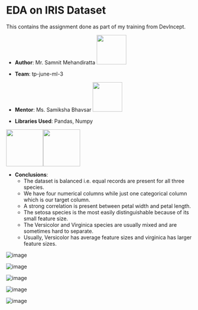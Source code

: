 # EDA on IRIS Dataset
This contains the assignment done as part of my training from DevIncept.


* **Author**: Mr. Samnit Mehandiratta <a href="https://www.linkedin.com/in/lankabhedi"><img width=80px src="https://user-images.githubusercontent.com/50140975/124541137-6f34c500-de3e-11eb-86bb-38abcac5011e.png"></a> 

* **Team**: tp-june-ml-3

* **Mentor**: Ms. Samiksha Bhavsar <a href="https://www.linkedin.com/in/samiksha-bhavsar-33837417a"><img width=80px src="https://user-images.githubusercontent.com/50140975/124541137-6f34c500-de3e-11eb-86bb-38abcac5011e.png"></a> 

* **Libraries Used**: Pandas, Numpy

<img width=100px src=https://user-images.githubusercontent.com/50140975/124541763-b8d1df80-de3f-11eb-8a0f-ddc34b4dc979.png><img width=100px src=https://user-images.githubusercontent.com/50140975/124541790-c4bda180-de3f-11eb-8755-abbd6246ae6b.png>

* **Conclusions**: 
  * The dataset is balanced i.e. equal records are present for all three species.
  * We have four numerical columns while just one categorical column which is our target column.
  * A strong correlation is present between petal width and petal length.
  * The setosa species is the most easily distinguishable because of its small feature size.
  * The Versicolor and Virginica species are usually mixed and are sometimes hard to separate.
  * Usually, Versicolor has average feature sizes and virginica has larger feature sizes.

![image](https://user-images.githubusercontent.com/50140975/124671321-ee73d880-ded2-11eb-8455-23a5ec5d840d.png)

![image](https://user-images.githubusercontent.com/50140975/124671346-f6337d00-ded2-11eb-83db-b9d2ebef95ab.png)

![image](https://user-images.githubusercontent.com/50140975/124671359-f9c70400-ded2-11eb-938d-225e05810673.png)

![image](https://user-images.githubusercontent.com/50140975/124671376-ff244e80-ded2-11eb-8550-b44e2963ec70.png)

![image](https://user-images.githubusercontent.com/50140975/124671387-03506c00-ded3-11eb-9b62-8db7a3d00700.png)



